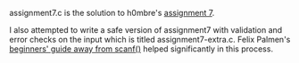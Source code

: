 assignment7.c is the solution to h0mbre's [assignment 7](https://github.com/h0mbre/Learning-C/tree/master/Assignment-07).

I also attempted to write a safe version of assignment7 with validation and error checks on the input which is titled assignment7-extra.c.
Felix Palmen's [beginners' guide away from scanf()](https://www.sekrit.de/webdocs/c/beginners-guide-away-from-scanf.html) helped significantly in this process.
